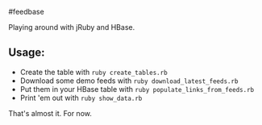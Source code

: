 #feedbase

Playing around with jRuby and HBase.

Usage:
------
* Create the table with `ruby create_tables.rb`
* Download some demo feeds with `ruby download_latest_feeds.rb`
* Put them in your HBase table with `ruby populate_links_from_feeds.rb`
* Print 'em out with `ruby show_data.rb`

That's almost it. For now.

